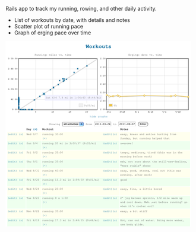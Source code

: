 Rails app to track my running, rowing, and other daily activity.

* List of workouts by date, with details and notes
* Scatter plot of running pace
* Graph of erging pace over time

![Screenshot](workouts.png?raw=true)
